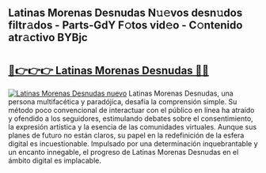 ## Latinas Morenas Desnudas N𝚞𝚎vos desn𝚞dos filtr𝚊dos - Parts-GdY F𝚘tos vid𝚎o - C𝚘ntenido atr𝚊ctivo BYBjc

# <h2><a href="http://mbcr41n.tromn.icu/?c=Latinas+Morenas+Desnudas">🔗👉👉👉 Latinas Morenas Desnudas 🔗🔗</a></h2>

[![Latinas Morenas Desnudas nuevo](https://i.imgur.com/pEAQMta.gif)](http://mbcr41n.tromn.icu/?c=Latinas+Morenas+Desnudas)
Latinas Morenas Desnudas, una persona multifacética y paradójica, desafía la comprensión simple. Su método poco convencional de interactuar con el público en línea ha atraído y ofendido a los seguidores, estimulando debates sobre el consentimiento, la expresión artística y la esencia de las comunidades virtuales. Aunque sus planes de futuro no están claros, su papel en la redefinición de la esfera digital es incuestionable. Impulsado por una determinación inquebrantable y un encanto innegable, el progreso de Latinas Morenas Desnudas en el ámbito digital es implacable.
